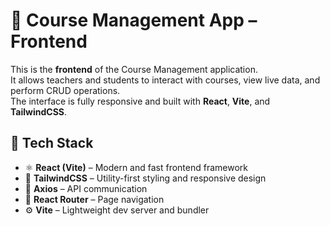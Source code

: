 # 🎨 Course Management App – Frontend

This is the **frontend** of the Course Management application.  
It allows teachers and students to interact with courses, view live data, and perform CRUD operations.  
The interface is fully responsive and built with **React**, **Vite**, and **TailwindCSS**.



## 🧰 Tech Stack

- ⚛️ **React (Vite)** – Modern and fast frontend framework
- 🎨 **TailwindCSS** – Utility-first styling and responsive design
- 🔗 **Axios** – API communication
- 🧭 **React Router** – Page navigation
- ⚙️ **Vite** – Lightweight dev server and bundler


